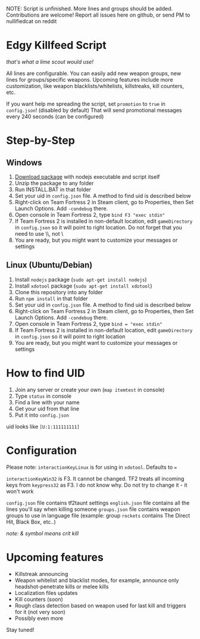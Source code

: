 NOTE: Script is unfinished. More lines and groups should be added. Contributions are welcome!
Report all issues here on github, or send PM to nullifiedcat on reddit

# Edgy Killfeed Script
_that's what a lime scout would use!_

All lines are configurable. You can easily add new weapon groups, new lines for groups/specific weapons. Upcoming features include more customization, like weapon blacklists/whitelists, killstreaks, kill counters, etc.

If you want help me spreading the script, set ```promotion``` to ```true``` in ```config.json```! (disabled by default) That will send promotional messages every 240 seconds (can be configured)

# Step-by-Step

## Windows

1. [Download package](https://github.com/nullifiedcat/tf2taunt/releases) with nodejs executable and script itself
2. Unzip the package to any folder
3. Run INSTALL.BAT in that folder
4. Set your uid in ```config.json``` file. A method to find uid is described below
5. Right-click on Team Fortress 2 in Steam client, go to Properties, then Set Launch Options. Add ```-condebug``` there.
6. Open console in Team Fortress 2, type ```bind F3 "exec stdin"```
7. If Team Fortress 2 is installed in non-default location, edit ```gameDirectory``` in ```config.json``` so it will point to right location. Do not forget that you need to use \\\\, not \\
8. You are ready, but you might want to customize your messages or settings

## Linux (Ubuntu/Debian)

1. Install ```nodejs``` package (```sudo apt-get install nodejs```)
2. Install ```xdotool``` package (```sudo apt-get install xdotool```)
2. Clone this repository into any folder
3. Run ```npm install``` in that folder
4. Set your uid in ```config.json``` file. A method to find uid is described below
5. Right-click on Team Fortress 2 in Steam client, go to Properties, then Set Launch Options. Add ```-condebug``` there.
6. Open console in Team Fortress 2, type ```bind = "exec stdin"```
7. If Team Fortress 2 is installed in non-default location, edit ```gameDirectory``` in ```config.json``` so it will point to right location
8. You are ready, but you might want to customize your messages or settings

# How to find UID

1. Join any server or create your own (```map itemtest``` in console)
2. Type ```status``` in console
3. Find a line with your name
4. Get your uid from that line
5. Put it into ```config.json```

uid looks like ```[U:1:111111111]```

# Configuration

Please note: 
```interactionKeyLinux``` is for using in ```xdotool```. Defaults to ```=```

```interactionKeyWin32``` is F3. It cannot be changed. TF2 treats all incoming keys from ```keypress32``` as F3. I do not know why. Do not try to change it - it won't work

```config.json``` file contains tf2taunt settings
```english.json``` file contains all the lines you'll say when killing someone
```groups.json``` file contains weapon groups to use in language file (example: group ```rockets``` contains The Direct Hit, Black Box, etc..)

_note: & symbol means crit kill_

# Upcoming features

* Killstreak announcing
* Weapon whitelist and blacklist modes, for example, announce only headshot-penetrate kills or melee kills
* Localization files updates
* Kill counters (soon)
* Rough class detection based on weapon used for last kill and triggers for it (not very soon)
* Possibly even more

Stay tuned!
